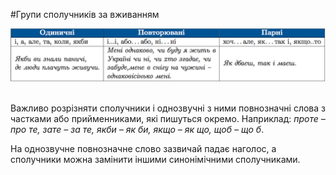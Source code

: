 #Групи сполучникiв за вживанням

<div class="center">
<img src="../pics/11/6.png" width="700px" class="center"/>
</div>
<br>

Важливо розрiзняти сполучники i однозвучнi з ними повнозначнi слова з частками або прийменниками, якi пишуться окремо. Наприклад: <i>проте – про те, зате – за те, якби – як би, якщо – як що, щоб – що б</i>.
<br>

На однозвучне повнозначне слово зазвичай падає наголос, а сполучники можна замiнити iншими синонiмiчними сполучниками.
